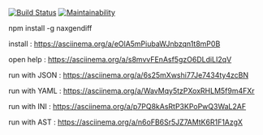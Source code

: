 [![Build Status](https://travis-ci.org/ArtemNehoda/project-lvl2-s353.svg?branch=master)](https://travis-ci.org/ArtemNehoda/project-lvl2-s353)
[![Maintainability](https://api.codeclimate.com/v1/badges/9b0aea40356cac255445/maintainability)](https://codeclimate.com/github/ArtemNehoda/project-lvl2-s353/maintainability)

npm install -g naxgendiff

install :                https://asciinema.org/a/eOlA5mPiubaWJnbzqn1t8mP0B

open help :              https://asciinema.org/a/s8mvvFEnAsf5gzO6DLdiLI2qV

run with JSON :          https://asciinema.org/a/6s25mXwshi77Je7434ty4zcBN

run with YAML :          https://asciinema.org/a/WavMqy5tzPXoxRHLM5f9m4FXr

run with INI :           https://asciinema.org/a/p7PQ8kAsRtP3KPoPwQ3WaL2AF

run with AST :           https://asciinema.org/a/n6oFB6Sr5JZ7AMtK6R1F1AzgX
